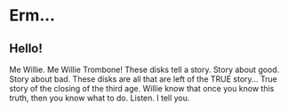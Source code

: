 # Erm...
## Hello!
Me Willie.
Me Willie Trombone!
These disks tell a story. Story about good. Story about bad.
These disks are all that are left of the TRUE story...
True story of the closing of the third age.
Willie know that once you know this truth, then you know what to do.
Listen. I tell you.
